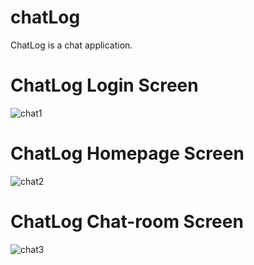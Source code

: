 # chatLog
ChatLog is a chat application.


# ChatLog Login Screen
![chat1](https://user-images.githubusercontent.com/36936802/89285859-cee88600-d659-11ea-8b50-8275f618fa72.PNG)

# ChatLog Homepage Screen
![chat2](https://user-images.githubusercontent.com/36936802/89286235-7fef2080-d65a-11ea-96c4-d784d454c039.PNG)


# ChatLog Chat-room Screen
![chat3](https://user-images.githubusercontent.com/36936802/89286256-89788880-d65a-11ea-9af8-69c5bc69b25f.png)
